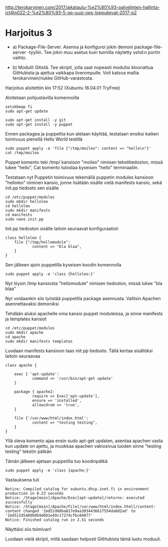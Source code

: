 http://terokarvinen.com/2017/aikataulu-%e2%80%93-palvelinten-hallinta-ict4tn022-2-%e2%80%93-5-op-uusi-ops-loppukevat-2017-p2

# Harjoitus 3

* a) Package-File-Server. Asenna ja konfiguroi jokin demoni package-file-server -tyyliin. Tee jokin muu asetus kuin tunnilla näytetty sshd:n portin vaihto.

* b) Modulit Gitistä. Tee skripti, jolla saat nopeasti modulisi kloonattua GitHubista ja ajettua vaikkapa liverompulle. Voit katsoa mallia terokarvinen/nukke GitHub-varastosta.

Harjoitus aloitettiin klo 17:52 (Xubuntu 16.04.01 TryFree)

Aloitetaan pohjustavilla komennoilla

	setxkbmap fi
	sudo apt-get update

	sudo apt-get install -y git
	sudo apt-get install -y puppet

Ennen packagea ja puppettia kun aletaan käyttää, testataan ensiksi kaiken toimivuus pienellä Hello World testillä

	sudo puppet apply -e 'file {"/tmp/moileo": content => "hello\n"}'
	cat /tmp/moileo

Puppet komento teki /tmp/ kansioon "moileo" nimisen tekstitiedoston, missä lukee "hello",
Cat komento tulostaa kyseisen "hello" terminaaliin.

Testataan nyt Puppetin toimivuus tekemällä puppetin modules kansioon "helloleo" niminen kansio, jonne lisätään sisälle vielä manifests kansio, sekä init.pp tiedosto sen sisälle

	cd /etc/puppet/modules
	sudo mkdir helloleo
	cd helloleo
	sudo mkdir manifests
	cd manifests
	sudo nano init.pp

Init.pp tiedoston sisälle laitoin seuraavat konfiguraatiot:

	class helloleo {
        file {"/tmp/hellomodule":
                content => "bla blaa",
        }
	}

Sen jälkeen ajoin puppetilla kyseisen koodin komennolla

	sudo puppet apply -e 'class {helloleo:}'

Nyt löysin /tmp kansiosta "hellomodule" nimisen tiedoston, missä lukee "bla blaa"

Nyt voidaankin siis työstää puppetilla package asennusta. Valitsin Apachen asennettavaksi demoniksi

Tehdään aluksi apachelle oma kansio puppet moduleissa, ja sinne manifests ja templates kansiot

	cd /etc/puppet/modules
	sudo mkdir apache
	cd apache
	sudo mkdir manifests templates

Luodaan manifests kansioon taas init.pp tiedosto. Tällä kertaa sisällöksi laitoin seuraavaa

	class apache {

        exec { 'apt-update':
                command => '/usr/bin/apt-get update'
        }

        package { apache2:
                require => Exec['apt-update'],
                ensure => 'installed',
                allowcdrom => 'true',
        }

        file {'/var/www/html/index.html':
                content => "testing testing",
        }
	}
	
Yllä oleva komento ajaa ensin sudo apt-get updaten, asentaa apachen vasta kun update on ajettu, ja muokkaa apachen vakiosivua luoden sinne "testing testing" tekstin pätkän

Tämän jälkeen ajetaan puppetilla tuo koodinpätkä

	sudo puppet apply -e 'class {apache:}'

Vastauksena tuli

	Notice: Compiled catalog for xubuntu.dhcp.inet.fi in environment production in 0.23 seconds
	Notice: /Stage[main]/Apache/Exec[apt-update]/returns: executed successfully
	Notice: /Stage[main]/Apache/File[/var/www/html/index.html]/content: content changed '{md5}d68ba817e9aa3034436617554da0d2ad' to '{md5}2d5489b9b9d601e49c17274cfbc04077'
	Notice: Finished catalog run in 2.51 seconds

Näyttäisi siis toimivan!

Luodaan vielä skripti, millä saadaan helposti GitHubista tämä luotu moduuli.

